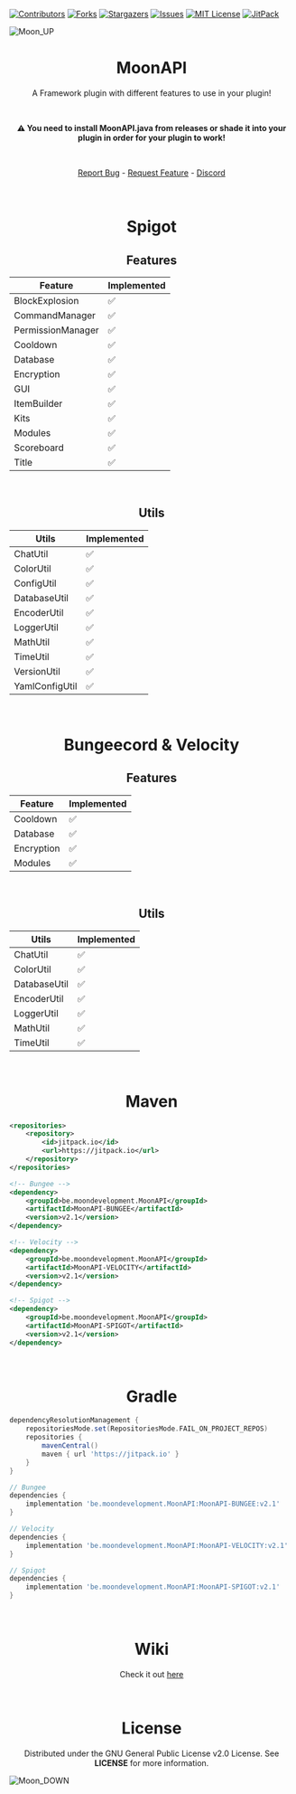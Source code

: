 [![Contributors][contributors-shield]][contributors-url]
[![Forks][forks-shield]][forks-url]
[![Stargazers][stars-shield]][stars-url]
[![Issues][issues-shield]][issues-url]
[![MIT License][license-shield]][license-url]
[![JitPack][jitpack-shield]][jitpack-url]

<a></a>
![Moon_UP](https://user-images.githubusercontent.com/72404424/188732547-f1d9f84e-f4fa-4d76-809e-7bab7e40d41a.png)

<h1 align="center">MoonAPI</h1>
<p align="center">A Framework plugin with different features to use in your plugin!</p>


<br />
<p align="center"><b>⚠️ You need to install MoonAPI.java from releases or shade it into your plugin in order for your plugin to work!</b></p>
<br />

<p align="center"><a href="https://github.com/MoonDevelopment-Gio/MoonAPI/issues">Report Bug</a> - <a href="https://github.com/MoonDevelopment-Gio/MoonAPI/issues">Request Feature</a> - <a href="https://discord.com/users/287196822521249792">Discord</a></p>

<br />

<h1 align="center">Spigot</h1>
<h2 align="center">Features</h2>

| Feature           | Implemented        |
|-------------------|--------------------|
| BlockExplosion    | :white_check_mark: |
| CommandManager    | :white_check_mark: |
| PermissionManager | :white_check_mark: |
| Cooldown          | :white_check_mark: |
| Database          | :white_check_mark: |
| Encryption        | :white_check_mark: |
| GUI               | :white_check_mark: |
| ItemBuilder       | :white_check_mark: |
| Kits              | :white_check_mark: |
| Modules           | :white_check_mark: |
| Scoreboard        | :white_check_mark: |
| Title             | :white_check_mark: |


<br />

<h2 align="center">Utils</h2>

| Utils          | Implemented        |
|----------------|--------------------|
| ChatUtil       | :white_check_mark: |
| ColorUtil      | :white_check_mark: |
| ConfigUtil     | :white_check_mark: |
| DatabaseUtil   | :white_check_mark: |
| EncoderUtil    | :white_check_mark: |
| LoggerUtil     | :white_check_mark: |
| MathUtil       | :white_check_mark: |
| TimeUtil       | :white_check_mark: |
| VersionUtil    | :white_check_mark: |
| YamlConfigUtil | :white_check_mark: |


<br />

<h1 align="center">Bungeecord & Velocity</h1>
<h2 align="center">Features</h2>

| Feature           | Implemented        |
|-------------------|--------------------|
| Cooldown          | :white_check_mark: |
| Database          | :white_check_mark: |
| Encryption        | :white_check_mark: |
| Modules           | :white_check_mark: |

<br />

<h2 align="center">Utils</h2>

| Utils          | Implemented        |
|----------------|--------------------|
| ChatUtil       | :white_check_mark: |
| ColorUtil      | :white_check_mark: |
| DatabaseUtil   | :white_check_mark: |
| EncoderUtil    | :white_check_mark: |
| LoggerUtil     | :white_check_mark: |
| MathUtil       | :white_check_mark: |
| TimeUtil       | :white_check_mark: |


<br />

<h1 align="center">Maven</h1>

```xml
<repositories>
    <repository>
        <id>jitpack.io</id>
        <url>https://jitpack.io</url>
    </repository>
</repositories>

<!-- Bungee -->
<dependency>
    <groupId>be.moondevelopment.MoonAPI</groupId>
    <artifactId>MoonAPI-BUNGEE</artifactId>
    <version>v2.1</version>
</dependency>

<!-- Velocity -->
<dependency>
    <groupId>be.moondevelopment.MoonAPI</groupId>
    <artifactId>MoonAPI-VELOCITY</artifactId>
    <version>v2.1</version>
</dependency>

<!-- Spigot -->
<dependency>
    <groupId>be.moondevelopment.MoonAPI</groupId>
    <artifactId>MoonAPI-SPIGOT</artifactId>
    <version>v2.1</version>
</dependency>
```

<br/>

<h1 align="center">Gradle</h1>

```groovy
dependencyResolutionManagement {
    repositoriesMode.set(RepositoriesMode.FAIL_ON_PROJECT_REPOS)
    repositories {
        mavenCentral()
        maven { url 'https://jitpack.io' }
    }
}

// Bungee
dependencies {
    implementation 'be.moondevelopment.MoonAPI:MoonAPI-BUNGEE:v2.1'
}

// Velocity
dependencies {
    implementation 'be.moondevelopment.MoonAPI:MoonAPI-VELOCITY:v2.1'
}

// Spigot
dependencies {
    implementation 'be.moondevelopment.MoonAPI:MoonAPI-SPIGOT:v2.1'
}
```

<br />

<h1 align="center">Wiki</h1>
<p align="center">Check it out <a href="https://github.com/MoonDevelopment-Gio/MoonAPI/wiki">here</a></p>

<br />

<h1 align="center">License</h1>
<p align="center">Distributed under the GNU General Public License v2.0 License. See <b>LICENSE</b> for more information.</p>

![Moon_DOWN](https://user-images.githubusercontent.com/72404424/188733603-e19c2bb0-312d-4cb1-b71d-ad1d68c459c6.png)


<!-- Markdown Links & Images -->
[contributors-shield]: https://img.shields.io/github/contributors/MoonDevelopment-Gio/MoonAPI.svg?style=for-the-badge
[contributors-url]: https://github.com/MoonDevelopment-Gio/MoonAPI/graphs/contributors
[forks-shield]: https://img.shields.io/github/forks/MoonDevelopment-Gio/MoonAPI.svg?style=for-the-badge
[forks-url]: https://github.com/MoonDevelopment-Gio/MoonAPI/network/members
[stars-shield]: https://img.shields.io/github/stars/MoonDevelopment-Gio/MoonAPI.svg?style=for-the-badge
[stars-url]: https://github.com/MoonDevelopment-Gio/MoonAPI/stargazers
[issues-shield]: https://img.shields.io/github/issues/MoonDevelopment-Gio/MoonAPI.svg?style=for-the-badge
[issues-url]: https://github.com/MoonDevelopment-Gio/MoonAPI/issues
[license-shield]: https://img.shields.io/github/license/MoonDevelopment-Gio/MoonAPI.svg?style=for-the-badge
[license-url]: https://github.com/MoonDevelopment-Gio/MoonAPI/blob/master/LICENSE
[jitpack-shield]: https://img.shields.io/jitpack/version/be.moondevelopment/MoonAPI?color=green&style=for-the-badge
[jitpack-url]: https://jitpack.io/#be.moondevelopment/MoonAPI
